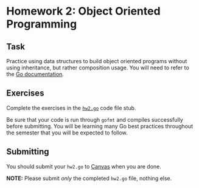 # Homework 2: Object Oriented Programming

## Task

Practice using data structures to build object oriented programs without using
inheritance, but rather composition usage. You will need to refer to
the [Go documentation](https://golang.org/doc/).

## Exercises

Complete the exercises in the [`hw2.go`](/~cis193/homeworks/hw2.go) code file stub.

Be sure that your code is run through `gofmt` and compiles successfully before
submitting. You will be learning many Go best practices throughout the semester
that you will be expected to follow.

## Submitting

You should submit your `hw2.go`
to [Canvas](https://canvas.upenn.edu/courses/1350686) when you are done.

**NOTE:** Please submit *only* the completed `hw2.go` file, nothing else.
